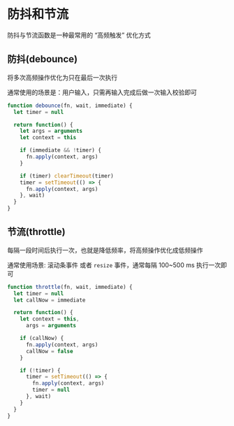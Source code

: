 # 防抖和节流

防抖与节流函数是一种最常用的 “高频触发” 优化方式

## 防抖(debounce)

  将多次高频操作优化为只在最后一次执行

  通常使用的场景是：用户输入，只需再输入完成后做一次输入校验即可

```js
function debounce(fn, wait, immediate) {
  let timer = null

  return function() {
    let args = arguments
    let context = this

    if (immediate && !timer) {
      fn.apply(context, args)
    }

    if (timer) clearTimeout(timer)
    timer = setTimeout(() => {
      fn.apply(context, args)
    }, wait)
  }
}
```

## 节流(throttle)

  每隔一段时间后执行一次，也就是降低频率，将高频操作优化成低频操作

  通常使用场景: 滚动条事件 或者 `resize` 事件，通常每隔 100~500 ms 执行一次即可

```js
function throttle(fn, wait, immediate) {
  let timer = null
  let callNow = immediate

  return function() {
    let context = this,
      args = arguments

    if (callNow) {
      fn.apply(context, args)
      callNow = false
    }

    if (!timer) {
      timer = setTimeout(() => {
        fn.apply(context, args)
        timer = null
      }, wait)
    }
  }
}
```
